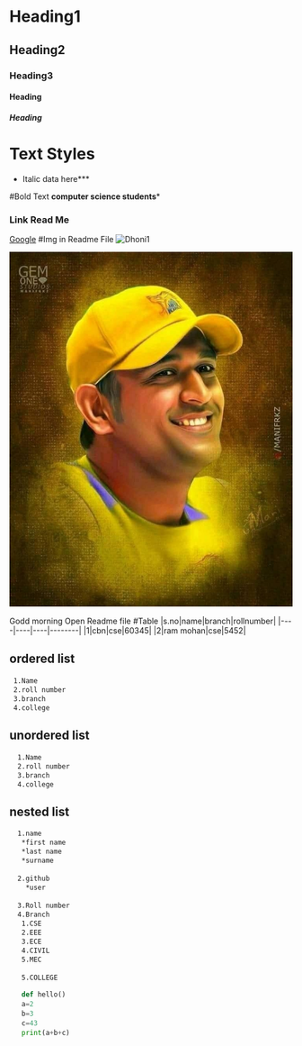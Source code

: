 # Heading1
## Heading2
### Heading3
#### Heading
##### Heading

# Text Styles
* Italic data here***

#Bold Text
**computer science students***

### Link Read Me
 [Google]("www.Google.com")
#Img in Readme File
![Dhoni1](Dhoni.jpg)

![Dhoni1](https://raw.githubusercontent.com/Ganneshsaieram/CSE-C/master/Dhoni1.jpg)



Godd morning
Open Readme file
#Table
|s.no|name|branch|rollnumber|
|----|----|----|--------|
|1|cbn|cse|60345|
|2|ram mohan|cse|5452|



## ordered list
     1.Name
     2.roll number
     3.branch
     4.college 
 

## unordered list
      1.Name
      2.roll number
      3.branch
      4.college
## nested list
      1.name
       *first name
       *last name
       *surname
        
      2.github
        *user
        
      3.Roll number
      4.Branch
       1.CSE
       2.EEE
       3.ECE
       4.CIVIL
       5.MEC
        
       5.COLLEGE
       
       
 ```python
    def hello()
    a=2
    b=3
    c=43
    print(a+b+c)
```
 

     
     
     
     
     
 
